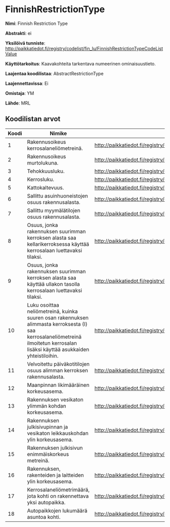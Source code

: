 # FinnishRestrictionType

**Nimi**: Finnish Restriction Type

**Abstrakti**: ei

**Yksilöivä tunniste**: http://paikkatiedot.fi/registry/codelist/fin_lu/FinnishRestrictionTypeCodeListValue

**Käyttötarkoitus**: Kaavakohteita tarkentava numeerinen ominaisuustieto.

**Laajentaa koodilistaa**: AbstractRestrictionType

**Laajennettavissa**: Ei

**Omistaja**: YM

**Lähde**: MRL

## Koodilistan arvot

Koodi     | Nimike           | Tunniste
-----------|------------------|------------
 1       | Rakennusoikeus kerrosalaneliömetreinä.   | http://paikkatiedot.fi/registry/codelist/fin_lu/FinnishRestrictionTypeCodeListValue/1
 2       | Rakennusoikeus murtolukuna.   | http://paikkatiedot.fi/registry/codelist/fin_lu/FinnishRestrictionTypeCodeListValue/2
 3       | Tehokkuusluku.   | http://paikkatiedot.fi/registry/codelist/fin_lu/FinnishRestrictionTypeCodeListValue/3
 4       | Kerrosluku.   | http://paikkatiedot.fi/registry/codelist/fin_lu/FinnishRestrictionTypeCodeListValue/4
 5       | Kattokaltevuus.   | http://paikkatiedot.fi/registry/codelist/fin_lu/FinnishRestrictionTypeCodeListValue/5
 6       | Sallittu asuinhuoneistojen osuus rakennusalasta. | http://paikkatiedot.fi/registry/codelist/fin_lu/FinnishRestrictionTypeCodeListValue/6
 7       | Sallittu myymälätilojen osuus rakennusalasta. | http://paikkatiedot.fi/registry/codelist/fin_lu/FinnishRestrictionTypeCodeListValue/7
 8       | Osuus, jonka rakennuksen suurimman kerroksen alasta saa kellarikerroksessa käyttää kerrosalaan luettavaksi tilaksi. | http://paikkatiedot.fi/registry/codelist/fin_lu/FinnishRestrictionTypeCodeListValue/8
 9       | Osuus, jonka rakennuksen suurimman kerroksen alasta saa käyttää ullakon tasolla kerrosalaan luettavaksi tilaksi. | http://paikkatiedot.fi/registry/codelist/fin_lu/FinnishRestrictionTypeCodeListValue/9
 10       | Luku osoittaa neliömetreinä, kuinka suuren osan rakennuksen alimmasta kerroksesta (I) saa kerrosalaneliömetreinä ilmoitetun kerrosalan lisäksi käyttää asukkaiden yhteistiloihin. | http://paikkatiedot.fi/registry/codelist/fin_lu/FinnishRestrictionTypeCodeListValue/10
 11       | Velvoitettu päiväkotitilojen osuus alimman kerroksen rakennusalasta. | http://paikkatiedot.fi/registry/codelist/fin_lu/FinnishRestrictionTypeCodeListValue/11
 12       | Maanpinnan likimääräinen korkeusasema. | http://paikkatiedot.fi/registry/codelist/fin_lu/FinnishRestrictionTypeCodeListValue/12
 13       | Rakennuksen vesikaton ylimmän kohdan korkeusasema. | http://paikkatiedot.fi/registry/codelist/fin_lu/FinnishRestrictionTypeCodeListValue/13
 14       | Rakennuksen julkisivupinnan ja vesikaton leikkauskohdan ylin korkeusasema. | http://paikkatiedot.fi/registry/codelist/fin_lu/FinnishRestrictionTypeCodeListValue/14
 15       | Rakennuksen julkisivun enimmäiskorkeus metreinä. | http://paikkatiedot.fi/registry/codelist/fin_lu/FinnishRestrictionTypeCodeListValue/15
 16       | Rakennuksen, rakenteiden ja laitteiden ylin korkeusasema. | http://paikkatiedot.fi/registry/codelist/fin_lu/FinnishRestrictionTypeCodeListValue/16
 17       | Kerrosalaneliömetrimäärä, jota kohti on rakennettava yksi autopaikka. | http://paikkatiedot.fi/registry/codelist/fin_lu/FinnishRestrictionTypeCodeListValue/17
 18       | Autopaikkojen lukumäärä asuntoa kohti. | http://paikkatiedot.fi/registry/codelist/fin_lu/FinnishRestrictionTypeCodeListValue/18
